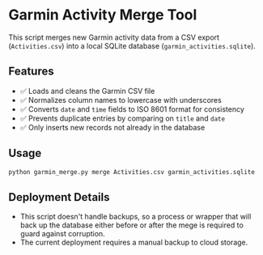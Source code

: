 # Garmin Activity Merge Tool

This script merges new Garmin activity data from a CSV export (`Activities.csv`) into a local SQLite database (`garmin_activities.sqlite`).

## Features

- ✅ Loads and cleans the Garmin CSV file
- ✅ Normalizes column names to lowercase with underscores
- ✅ Converts `date` and `time` fields to ISO 8601 format for consistency
- ✅ Prevents duplicate entries by comparing on `title` and `date`
- ✅ Only inserts new records not already in the database

## Usage

```bash
python garmin_merge.py merge Activities.csv garmin_activities.sqlite
```

## Deployment Details

- This script doesn't handle backups, so a process or wrapper that will back up the database either before or after the mege is required to guard against corruption.
- The current deployment requires a manual backup to cloud storage.

